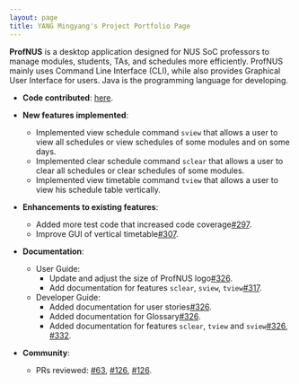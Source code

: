 ```yaml
---
layout: page
title: YANG Mingyang's Project Portfolio Page
---
```



**ProfNUS** is a desktop application designed for NUS SoC professors to manage modules, students, TAs, and schedules more efficiently. ProfNUS mainly uses Command Line Interface (CLI), while also provides Graphical User Interface for users. Java is the programming language for developing.

* **Code contributed**: [here](https://nus-cs2103-ay2223s1.github.io/tp-dashboard/?search=myangat&breakdown=true&sort=groupTitle&sortWithin=title&since=2022-09-16&timeframe=commit&mergegroup=&groupSelect=groupByRepos&checkedFileTypes=docs~functional-code~test-code~other).

* **New features implemented**:

  * Implemented view schedule command `sview` that allows a user to view all schedules or view schedules of some modules and on some days.
  * Implemented clear schedule command `sclear` that allows a user to clear all schedules or clear schedules of some modules.
  * Implemented view timetable command `tview` that allows a user to view his schedule table vertically.

* **Enhancements to existing features**:

  * Added more test code that increased code coverage[#297](https://github.com/AY2223S1-CS2103T-W11-2/tp/pull/297).
  * Improve GUI of vertical timetable[#307](https://github.com/AY2223S1-CS2103T-W11-2/tp/pull/307).

* **Documentation**:

  * User Guide:
    * Update and adjust the size of ProfNUS logo[#326](https://github.com/AY2223S1-CS2103T-W11-2/tp/pull/326).
    * Add documentation for features `sclear`, `sview`, `tview`[#317](https://github.com/AY2223S1-CS2103T-W11-2/tp/pull/317).
  * Developer Guide:
    * Added documentation for user stories[#326](https://github.com/AY2223S1-CS2103T-W11-2/tp/pull/326).
    * Added documentation for Glossary[#326](https://github.com/AY2223S1-CS2103T-W11-2/tp/pull/326).
    * Added documentation for features `sclear`, `tview` and `sview`[#326](https://github.com/AY2223S1-CS2103T-W11-2/tp/pull/326), [#332](https://github.com/AY2223S1-CS2103T-W11-2/tp/pull/332).


* **Community**:

  * PRs reviewed: [#63](https://github.com/AY2223S1-CS2103T-W11-2/tp/pull/63), [#126](https://github.com/AY2223S1-CS2103T-W11-2/tp/pull/126), [#126](https://github.com/AY2223S1-CS2103T-W11-2/tp/pull/126).


